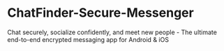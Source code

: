 # ChatFinder-Secure-Messenger
Chat securely, socialize confidently, and meet new people - The ultimate end-to-end encrypted messaging app for Android &amp; iOS
